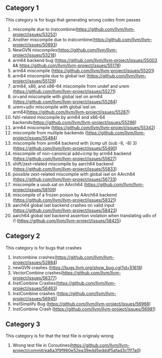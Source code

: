 ## Category 1
This category is for bugs that generating wrong codes from passes
1. miscompile due to instcombine(https://github.com/llvm/llvm-project/issues/53252)
2. Another miscompile due to instcombine(https://github.com/llvm/llvm-project/issues/50693)
3. NewGVN miscompiles(https://github.com/llvm/llvm-project/issues/53218)
4. arm64 backend bug (https://github.com/llvm/llvm-project/issues/55003 && https://github.com/llvm/llvm-project/issues/55178)
5. arm64 miscompile (https://github.com/llvm/llvm-project/issues/55201)
6. arm64 miscompile due to global isel (https://github.com/llvm/llvm-project/issues/55129)
7. arm64, x86, and x86-64 miscompile from undef and urem (https://github.com/llvm/llvm-project/issues/55271)
8. or+and miscompile with global isel on arm64 (https://github.com/llvm/llvm-project/issues/55284)
9. urem+udiv miscompile with global isel on arm64(https://github.com/llvm/llvm-project/issues/55287)
10. fshl-related miscompile by arm64 and x86-64 backends(https://github.com/llvm/llvm-project/issues/55296)
11. arm64 miscompile (https://github.com/llvm/llvm-project/issues/55342)
12. miscompile from multiple backends (https://github.com/llvm/llvm-project/issues/55484)
13. miscompile from arm64 backend with (icmp ult (sub -6, -8) 3) (https://github.com/llvm/llvm-project/issues/55490)
14. miscompile of non-canonical add+icmp by arm64 backend (https://github.com/llvm/llvm-project/issues/55627)
15. shift/zext-related miscompile by aarch64 backend (https://github.com/llvm/llvm-project/issues/55833)
16. possible zext-related miscompile with global isel on AArch64 (https://github.com/llvm/llvm-project/issues/56733)
17. miscompile a usub.sat on AArch64 (https://github.com/llvm/llvm-project/issues/58109)
18. miscompile of a frozen poison by AArch64 backend (https://github.com/llvm/llvm-project/issues/58321)
19. aarch64 global isel backend crashes on valid input (https://github.com/llvm/llvm-project/issues/58423)
20. aarch64 global isel backend assertion violation when translating udiv of i1 (https://github.com/llvm/llvm-project/issues/58425)


## Category 2
This category is for bugs that crashes
1. Instcombine crashes(https://github.com/llvm/llvm-project/issues/52884)
2. newGVN crashes (https://bugs.llvm.org/show_bug.cgi?id=51618)
3. VectorCombine crashes(https://github.com/llvm/llvm-project/issues/56377)
4. InstCombine Crashes(https://github.com/llvm/llvm-project/issues/56463)
5. InstCombine crashes (https://github.com/llvm/llvm-project/issues/56945)
6. InstSimplify Bug (https://github.com/llvm/llvm-project/issues/56968)
7. InstCombine Crash (https://github.com/llvm/llvm-project/issues/56981)

## Category 3
This category is for that the test file is originaly wrong
1. Wrong test file in Coroutines(https://github.com/llvm/llvm-project/commit/ea6a3f9f960e52ea39edd5edddf5afad3c11f7a0)
